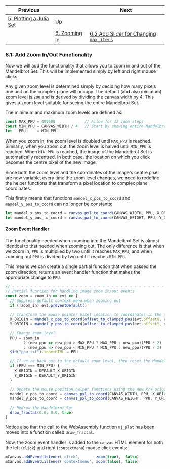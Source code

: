 | Previous | | Next
|---|---|---
| [5: Plotting a Julia Set](../05%20MB%20Julia%20Set/) | [Up](../) | 
| | [6: Zooming In](../) | [6.2 Add Slider for Changing `max_iters`](../02/)

### 6.1: Add Zoom In/Out Functionality

Now we will add the functionality that allows you to zoom in and out of the Mandelbrot Set.  This will be implemented simply by left and right mouse clicks.

Any given zoom level is determined simply by deciding how many pixels one unit on the complex plane will occupy.  The default (and also minimum) zoom level is `200` and is derived by dividing the canvas width by 4.  This gives a zoom level suitable for seeing the entire Mandelbrot Set.

The minimum and maximum zoom levels are defined as:

```Javascript
const MAX_PPU = 409600             // Allow for 12 zoom steps
const MIN_PPU = CANVAS_WIDTH / 4   // Start by showing entire Mandelbrot Set
let   PPU     = MIN_PPU
```

When you zoom in, the zoom level is doubled until `MAX_PPU` is reached.  Similarly, when you zoom out, the zoom level is halved until `MIN_PPU` is reached.  When `MIN_PPU` is reached, the image of the Mandelbrot Set is automatically recentred.  In both case, the location on which you click becomes the centre pixel of the new image.

Since both the zoom level and the coordinates of the image's centre pixel are now variable, every time the zoom level changes, we need to redefine the helper functions that transform a pixel location to complex plane coordinates.

This firstly means that functions `mandel_x_pos_to_ccord` and `mandel_y_pos_to_ccord` can no longer be constants:

```javascript
let mandel_x_pos_to_coord = canvas_pxl_to_coord(CANVAS_WIDTH, PPU, X_ORIGIN)
let mandel_y_pos_to_coord = canvas_pxl_to_coord(CANVAS_HEIGHT, PPU, Y_ORIGIN)
```

#### Zoom Event Handler

The functionality needed when zooming into the Mandelbrot Set is almost identical to that needed when zooming out.  The only difference is that when we zoom in, `PPU` is multiplied by two until it reaches `MAX_PPU`, and when zooming out `PPU` is divided by two until it reaches `MIN_PPU`.

This means we can create a single partial function that when passed the zoom direction, returns an event handler function that makes the appropriate change to `PPU`.

```javascript
// - - - - - - - - - - - - - - - - - - - - - - - - - - - - - - - - - - - - - - - - - - - - - - - - - - - - - - - - - - -
// Partial function for handling image zoom in/out events
const zoom = zoom_in => evt => {
  // Suppress default context menu when zooming out
  if (!zoom_in) evt.preventDefault()

  // Transform the mouse pointer pixel location to coordinates in the complex plane
  X_ORIGIN = mandel_x_pos_to_coord(offset_to_clamped_pos(evt.offsetX, evt.target.width, evt.target.offsetWidth))
  Y_ORIGIN = mandel_y_pos_to_coord(offset_to_clamped_pos(evt.offsetY, evt.target.height, evt.target.offsetHeight))

  // Change zoom level
  PPU = zoom_in
        ? (new_ppu => new_ppu > MAX_PPU ? MAX_PPU : new_ppu)(PPU * 2)
        : (new_ppu => new_ppu < MIN_PPU ? MIN_PPU : new_ppu)(PPU / 2)
  $id("ppu_txt").innerHTML = PPU

  // If we're back out to the default zoom level, then reset the Mandelbrot Set image origin
  if (PPU === MIN_PPU) {
    X_ORIGIN = DEFAULT_X_ORIGIN
    Y_ORIGIN = DEFAULT_Y_ORIGIN
  }

  // Update the mouse position helper functions using the new X/Y origin and zoom level
  mandel_x_pos_to_coord = canvas_pxl_to_coord(CANVAS_WIDTH, PPU, X_ORIGIN)
  mandel_y_pos_to_coord = canvas_pxl_to_coord(CANVAS_HEIGHT, PPU, Y_ORIGIN)

  // Redraw the Mandelbrot Set
  draw_fractal(0.0, 0.0, true)
}
```

Notice also that the call to the WebAssembly function `mj_plot` has been moved into a function called `draw_fractal`.

Now, the zoom event handler is added to the `canvas` HTML element for both the left (`click`) and right (`contextmenu`) mouse click events:

```javascript
mCanvas.addEventListener('click',       zoom(true),  false)
mCanvas.addEventListener('contextmenu', zoom(false), false)
```